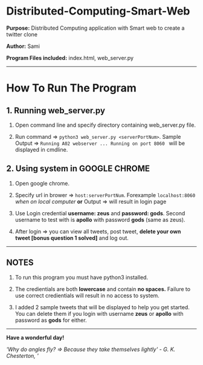 # Distributed-Computing-Smart-Web

**Purpose:** Distributed Computing application with Smart web to create a twitter clone

**Author:** Sami

**Program Files included:**  index.html, web_server.py

---
# How To Run The Program
## 1. Running web_server.py 
1. Open command line and specify directory containing web_server.py file.

2. Run command => ```python3 web_server.py <serverPortNum>```.
Sample Output => ```Running A02 webserver ... Running on port 8060 ``` will be displayed in cmdline.

## 2. Using system in GOOGLE CHROME
1. Open google chrome.

2. Specify url in brower => ```host:serverPortNum```. Forexample ```localhost:8060``` *when on local computer* **or**
Output =>  will result in login page

3. Use Login credential **username: zeus** and **password: gods**. Second username to test with is **apollo** with password **gods** (same as zeus).

4. After login => you can view all tweets, post tweet, **delete your own tweet [bonus question 1 solved]** and log out.

---
## NOTES
1. To run this program you must have python3 installed.

2. The credientials are both **lowercase** and contain **no spaces.** Failure to use correct credientials will result in no access to system.

3. I added 2 sample tweets that will be displayed to help you get started. You can delete them if you login with username **zeus** or **apollo** with password as **gods** for either.

___

**Have a wonderful day!**

*'Why do angles fly? => Because they take themselves lightly' - G. K. Chesterton, '*



